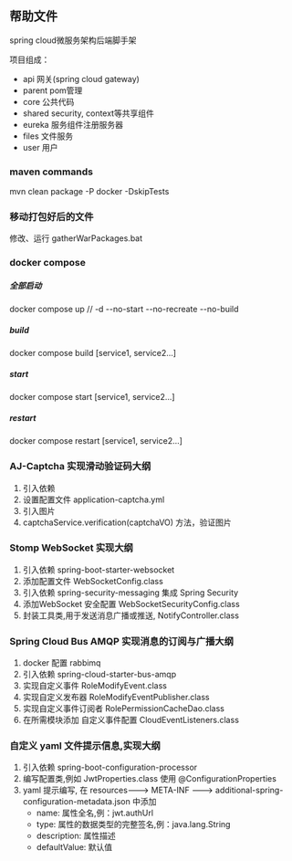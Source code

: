 ## 帮助文件

spring cloud微服务架构后端脚手架

项目组成：
* api 网关(spring cloud gateway)
* parent pom管理
* core 公共代码
* shared security, context等共享组件
* eureka 服务组件注册服务器
* files 文件服务
* user 用户

### maven commands
mvn clean package -P docker -DskipTests

### 移动打包好后的文件
修改、运行 gatherWarPackages.bat

### docker compose
##### 全部启动
docker compose up // -d --no-start --no-recreate --no-build
##### build
docker compose build [service1, service2...]
##### start
docker compose start [service1, service2...]
##### restart
docker compose restart [service1, service2...]


### AJ-Captcha 实现滑动验证码大纲
1. 引入依赖
2. 设置配置文件 application-captcha.yml
3. 引入图片
4. captchaService.verification(captchaVO) 方法，验证图片

### Stomp WebSocket 实现大纲
1. 引入依赖 spring-boot-starter-websocket
2. 添加配置文件 WebSocketConfig.class
3. 引入依赖 spring-security-messaging 集成 Spring Security
4. 添加WebSocket 安全配置 WebSocketSecurityConfig.class
5. 封装工具类,用于发送消息广播或推送, NotifyController.class


### Spring Cloud Bus AMQP 实现消息的订阅与广播大纲
1. docker 配置 rabbimq
2. 引入依赖 spring-cloud-starter-bus-amqp
3. 实现自定义事件 RoleModifyEvent.class
4. 实现自定义发布器 RoleModifyEventPublisher.class
5. 实现自定义事件订阅者 RolePermissionCacheDao.class
6. 在所需模块添加 自定义事件配置 CloudEventListeners.class

### 自定义 yaml 文件提示信息,实现大纲
1. 引入依赖 spring-boot-configuration-processor
2. 编写配置类,例如 JwtProperties.class 使用 @ConfigurationProperties
3. yaml 提示编写, 在 resources---> META-INF ---> additional-spring-configuration-metadata.json 中添加
   - name: 属性全名,例：jwt.authUrl
   - type: 属性的数据类型的完整签名,例：java.lang.String
   - description: 属性描述
   - defaultValue: 默认值

